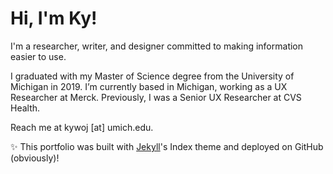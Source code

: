 # Hi, I'm Ky!

I'm a researcher, writer, and designer committed to making information easier to use.

I graduated with my Master of Science degree from the University of Michigan in 2019. I’m currently based in Michigan, working as a UX Researcher at Merck. Previously, I was a Senior UX Researcher at CVS Health.

Reach me at kywoj [at] umich.edu.

✨ This portfolio was built with [Jekyll](https://jekyllrb.com/)'s Index theme and deployed on GitHub (obviously)!
